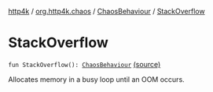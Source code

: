[http4k](../../index.md) / [org.http4k.chaos](../index.md) / [ChaosBehaviour](index.md) / [StackOverflow](./-stack-overflow.md)

# StackOverflow

`fun StackOverflow(): `[`ChaosBehaviour`](index.md) [(source)](https://github.com/http4k/http4k/blob/master/http4k-testing-chaos/src/main/kotlin/org/http4k/chaos/ChaosBehaviour.kt#L69)

Allocates memory in a busy loop until an OOM occurs.

